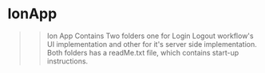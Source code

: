 # IonApp
>> Ion App Contains Two folders one for Login Logout workflow's UI implementation and other for it's server side implementation.
>> Both folders has a readMe.txt file, which contains start-up instructions.
